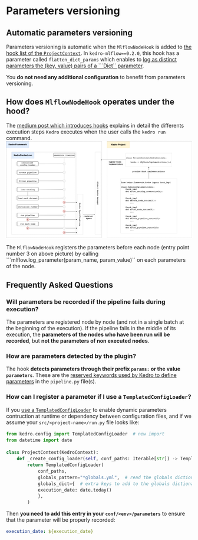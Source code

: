 # Parameters versioning
## Automatic parameters versioning

Parameters versioning is automatic when the ``MlflowNodeHook`` is added to [the hook list of the ``ProjectContext``](./02_setup.md). In ``kedro-mlflow==0.2.0``, this hook has a parameter called ``flatten_dict_params`` which enables to [log as distinct parameters the (key, value) pairs of a ```Dict`` parameter](../04_python_objects/hooks.md).

You **do not need any additional configuration** to benefit from parameters versioning.

## How does ``MlflowNodeHook`` operates under the hood?

The [medium post which introduces hooks](https://medium.com/quantumblack/introducing-kedro-hooks-fd5bc4c03ff5) explains in detail the differents execution steps ``Kedro`` executes when the user calls the ``kedro run`` command.
![](../imgs/hook_registration_process.png)

The ``MlflowNodeHook`` registers the parameters before each node (entry point number 3 on above picture) by calling ```mlflow.log_parameter(param_name, param_value)`` on each parameters of the node.

## Frequently Asked Questions
### Will parameters be recorded if the pipeline fails during execution?
The parameters are registered node by node (and not in a single batch at the beginning of the execution). If the pipeline fails in the middle of its execution, the **parameters of the nodes who have been run will be recorded**, but **not the parameters of non executed nodes**.

### How are parameters detected by the plugin?
The hook **detects parameters through their prefix ``params:`` or the value ``parameters``**. These are the [reserved keywords used by Kedro to define parameters](https://kedro.readthedocs.io/en/stable/03_tutorial/04_create_pipelines.html?highlight=params%3A#working-with-multiple-pipelines) in the ``pipeline.py`` file(s).  

### How can I register a parameter if I use a ``TemplatedConfigLoader``?
If you [use a ``TemplatedConfigLoader``](https://kedro.readthedocs.io/en/stable/04_user_guide/03_configuration.html?highlight=TemplatedConfigLoader#templating-configuration) to enable dynamic parameters contruction at runtime or dependency between configuration files, and if we assume your ``src/<project-name>/run.py`` file looks like:

```python
from kedro.config import TemplatedConfigLoader  # new import
from datetime import date

class ProjectContext(KedroContext):
    def _create_config_loader(self, conf_paths: Iterable[str]) -> TemplatedConfigLoader:
        return TemplatedConfigLoader(
            conf_paths,
            globals_pattern="*globals.yml",  # read the globals dictionary from project config
            globals_dict={  # extra keys to add to the globals dictionary, take precedence over globals_pattern
            execution_date: date.today()
            },
        )
```

Then **you need to add this entry in your ``conf/<env>/parameters``** to ensure that the parameter will be properly recorded:

```yaml
execution_date: ${execution_date}
```
